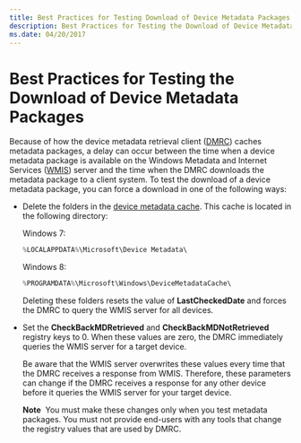 ```yaml
---
title: Best Practices for Testing Download of Device Metadata Packages
description: Best Practices for Testing the Download of Device Metadata Packages
ms.date: 04/20/2017
---
```


# Best Practices for Testing the Download of Device Metadata Packages


Because of how the device metadata retrieval client ([DMRC](device-metadata-retrieval-client.md)) caches metadata packages, a delay can occur between the time when a device metadata package is available on the Windows Metadata and Internet Services ([WMIS](windows-metadata-and-internet-services.md)) server and the time when the DMRC downloads the metadata package to a client system. To test the download of a device metadata package, you can force a download in one of the following ways:

-   Delete the folders in the [device metadata cache](device-metadata-cache.md). This cache is located in the following directory:

    Windows 7:

    ```cpp
    %LOCALAPPDATA%\Microsoft\Device Metadata\
    ```

    Windows 8:

    ```cpp
    %PROGRAMDATA%\Microsoft\Windows\DeviceMetadataCache\
    ```

    Deleting these folders resets the value of **LastCheckedDate** and forces the DMRC to query the WMIS server for all devices.

-   Set the **CheckBackMDRetrieved** and **CheckBackMDNotRetrieved** registry keys to 0. When these values are zero, the DMRC immediately queries the WMIS server for a target device.

    Be aware that the WMIS server overwrites these values every time that the DMRC receives a response from WMIS. Therefore, these parameters can change if the DMRC receives a response for any other device before it queries the WMIS server for your target device.

    **Note**  You must make these changes only when you test metadata packages. You must not provide end-users with any tools that change the registry values that are used by DMRC.

     

 

 





